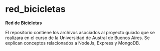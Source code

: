 # red_bicicletas
**Red de Bicicletas**

El repositorio contiene los archivos asociados al proyecto guiado que se realizara 
en el curso de la Universidad de Austral de Buenos Aires. 
Se explican conceptos relacionados a NodeJs, Express y MongoDB. 
